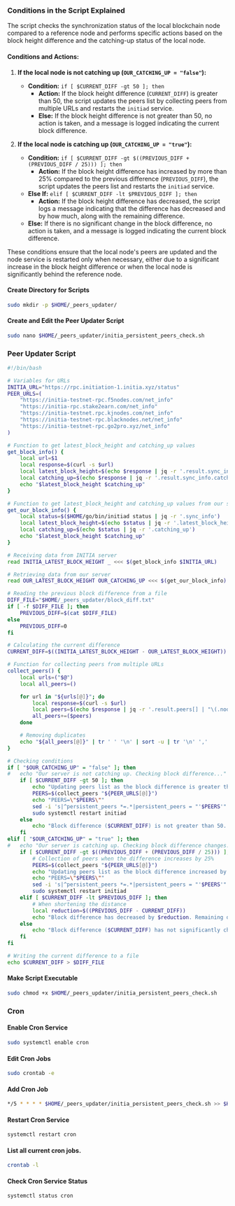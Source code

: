 
### Conditions in the Script Explained

The script checks the synchronization status of the local blockchain node compared to a reference node and performs specific actions based on the block height difference and the catching-up status of the local node.

#### Conditions and Actions:

1. **If the local node is not catching up (`OUR_CATCHING_UP = "false"`):**
   - **Condition:** `if [ $CURRENT_DIFF -gt 50 ]; then`
     - **Action:** If the block height difference (`CURRENT_DIFF`) is greater than 50, the script updates the peers list by collecting peers from multiple URLs and restarts the `initiad` service.
     - **Else:** If the block height difference is not greater than 50, no action is taken, and a message is logged indicating the current block difference.

2. **If the local node is catching up (`OUR_CATCHING_UP = "true"`):**
   - **Condition:** `if [ $CURRENT_DIFF -gt $((PREVIOUS_DIFF + (PREVIOUS_DIFF / 25))) ]; then`
     - **Action:** If the block height difference has increased by more than 25% compared to the previous difference (`PREVIOUS_DIFF`), the script updates the peers list and restarts the `initiad` service.
   - **Else If:** `elif [ $CURRENT_DIFF -lt $PREVIOUS_DIFF ]; then`
     - **Action:** If the block height difference has decreased, the script logs a message indicating that the difference has decreased and by how much, along with the remaining difference.
   - **Else:** If there is no significant change in the block difference, no action is taken, and a message is logged indicating the current block difference.

These conditions ensure that the local node's peers are updated and the node service is restarted only when necessary, either due to a significant increase in the block height difference or when the local node is significantly behind the reference node.

#### Create Directory for Scripts
```bash
sudo mkdir -p $HOME/_peers_updater/
```
#### Create and Edit the Peer Updater Script
```bash
sudo nano $HOME/_peers_updater/initia_persistent_peers_check.sh
```
### Peer Updater Script
```bash
#!/bin/bash

# Variables for URLs
INITIA_URL="https://rpc.initiation-1.initia.xyz/status"
PEER_URLS=(
    "https://initia-testnet-rpc.f5nodes.com/net_info"
    "https://initia-rpc.stake2earn.com/net_info"
    "https://initia-testnet.rpc.kjnodes.com/net_info"
    "https://initia-testnet-rpc.blacknodes.net/net_info"
    "https://initia-testnet-rpc.go2pro.xyz/net_info"
)

# Function to get latest_block_height and catching_up values
get_block_info() {
    local url=$1
    local response=$(curl -s $url)
    local latest_block_height=$(echo $response | jq -r '.result.sync_info.latest_block_height')
    local catching_up=$(echo $response | jq -r '.result.sync_info.catching_up')
    echo "$latest_block_height $catching_up"
}

# Function to get latest_block_height and catching_up values from our server
get_our_block_info() {
    local status=$($HOME/go/bin/initiad status | jq -r '.sync_info')
    local latest_block_height=$(echo $status | jq -r '.latest_block_height')
    local catching_up=$(echo $status | jq -r '.catching_up')
    echo "$latest_block_height $catching_up"
}

# Receiving data from INITIA server
read INITIA_LATEST_BLOCK_HEIGHT _ <<< $(get_block_info $INITIA_URL)

# Retrieving data from our server
read OUR_LATEST_BLOCK_HEIGHT OUR_CATCHING_UP <<< $(get_our_block_info)

# Reading the previous block difference from a file
DIFF_FILE="$HOME/_peers_updater/block_diff.txt"
if [ -f $DIFF_FILE ]; then
    PREVIOUS_DIFF=$(cat $DIFF_FILE)
else
    PREVIOUS_DIFF=0
fi

# Calculating the current difference
CURRENT_DIFF=$((INITIA_LATEST_BLOCK_HEIGHT - OUR_LATEST_BLOCK_HEIGHT))

# Function for collecting peers from multiple URLs
collect_peers() {
    local urls=("$@")
    local all_peers=()

    for url in "${urls[@]}"; do
        local response=$(curl -s $url)
        local peers=$(echo $response | jq -r '.result.peers[] | "\(.node_info.id)@\(.remote_ip):" + (.node_info.listen_addr | capture("(?<ip>.+):(?<port>[0-9]+)$").port)')
        all_peers+=($peers)
    done

    # Removing duplicates
    echo "${all_peers[@]}" | tr ' ' '\n' | sort -u | tr '\n' ','
}

# Checking conditions
if [ "$OUR_CATCHING_UP" = "false" ]; then
#	echo "Our server is not catching up. Checking block difference..."
	if [ $CURRENT_DIFF -gt 50 ]; then
		echo "Updating peers list as the block difference is greater than 50"
		PEERS=$(collect_peers "${PEER_URLS[@]}")
		echo "PEERS=\"$PEERS\""
		sed -i 's|^persistent_peers *=.*|persistent_peers = "'$PEERS'"|' $HOME/.initia/config/config.toml
		sudo systemctl restart initiad
	else
		echo "Block difference ($CURRENT_DIFF) is not greater than 50. No action taken."
	fi
elif [ "$OUR_CATCHING_UP" = "true" ]; then
#	echo "Our server is catching up. Checking block difference changes..."
	if [ $CURRENT_DIFF -gt $((PREVIOUS_DIFF + (PREVIOUS_DIFF / 25))) ]; then
		# Collection of peers when the difference increases by 25%
		PEERS=$(collect_peers "${PEER_URLS[@]}")
		echo "Updating peers list as the block difference increased by more than 25%"
		echo "PEERS=\"$PEERS\""
		sed -i 's|^persistent_peers *=.*|persistent_peers = "'$PEERS'"|' $HOME/.initia/config/config.toml
		sudo systemctl restart initiad
	elif [ $CURRENT_DIFF -lt $PREVIOUS_DIFF ]; then
		# When shortening the distance
		local reduction=$((PREVIOUS_DIFF - CURRENT_DIFF))
		echo "Block difference has decreased by $reduction. Remaining difference is $CURRENT_DIFF."
	else
		echo "Block difference ($CURRENT_DIFF) has not significantly changed. No action taken."
	fi
fi

# Writing the current difference to a file
echo $CURRENT_DIFF > $DIFF_FILE

```
#### Make Script Executable
```bash
sudo chmod +x $HOME/_peers_updater/initia_persistent_peers_check.sh
```

### Cron
#### Enable Cron Service
```bash
sudo systemctl enable cron
```
#### Edit Cron Jobs
```bash
sudo crontab -e
```
#### Add Cron Job
```bash
*/5 * * * * $HOME/_peers_updater/initia_persistent_peers_check.sh >> $HOME/_peers_updater/initia_check.log 2>&1
```
#### Restart Cron Service
```bash
systemctl restart cron
```
#### List all current cron jobs.
```bash
crontab -l
```
#### Check Cron Service Status
```bash
systemctl status cron
```
